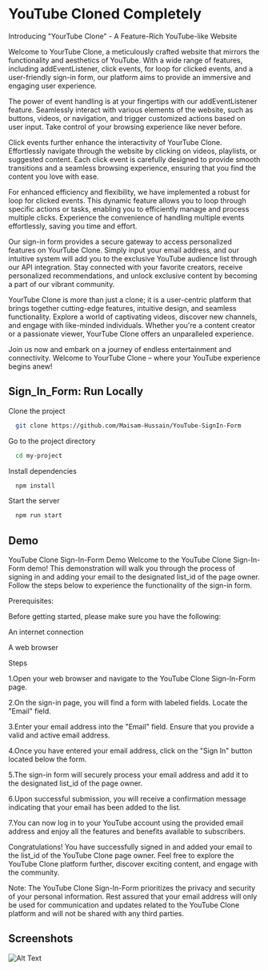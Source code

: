 # YouTube Cloned Completely

Introducing "YourTube Clone" - A Feature-Rich YouTube-like Website

Welcome to YourTube Clone, a meticulously crafted website that mirrors the functionality and aesthetics of YouTube. With a wide range of features, including addEventListener, click events, for loop for clicked events, and a user-friendly sign-in form, our platform aims to provide an immersive and engaging user experience.

The power of event handling is at your fingertips with our addEventListener feature. Seamlessly interact with various elements of the website, such as buttons, videos, or navigation, and trigger customized actions based on user input. Take control of your browsing experience like never before.

Click events further enhance the interactivity of YourTube Clone. Effortlessly navigate through the website by clicking on videos, playlists, or suggested content. Each click event is carefully designed to provide smooth transitions and a seamless browsing experience, ensuring that you find the content you love with ease.

For enhanced efficiency and flexibility, we have implemented a robust for loop for clicked events. This dynamic feature allows you to loop through specific actions or tasks, enabling you to efficiently manage and process multiple clicks. Experience the convenience of handling multiple events effortlessly, saving you time and effort.

Our sign-in form provides a secure gateway to access personalized features on YourTube Clone. Simply input your email address, and our intuitive system will add you to the exclusive YouTube audience list through our API integration. Stay connected with your favorite creators, receive personalized recommendations, and unlock exclusive content by becoming a part of our vibrant community.

YourTube Clone is more than just a clone; it is a user-centric platform that brings together cutting-edge features, intuitive design, and seamless functionality. Explore a world of captivating videos, discover new channels, and engage with like-minded individuals. Whether you're a content creator or a passionate viewer, YourTube Clone offers an unparalleled experience.

Join us now and embark on a journey of endless entertainment and connectivity. Welcome to YourTube Clone – where your YouTube experience begins anew!



## Sign_In_Form: Run Locally

Clone the project

```bash
  git clone https://github.com/Maisam-Hussain/YouTube-SignIn-Form
```

Go to the project directory

```bash
  cd my-project
```

Install dependencies

```bash
  npm install
```

Start the server

```bash
  npm run start
```


## Demo

YouTube Clone Sign-In-Form Demo
Welcome to the YouTube Clone Sign-In-Form demo! This demonstration will walk you through the process of signing in and adding your email to the designated list_id of the page owner. Follow the steps below to experience the functionality of the sign-in form.

Prerequisites:

Before getting started, please make sure you have the following:

An internet connection

A web browser

Steps

1.Open your web browser and navigate to the YouTube Clone Sign-In-Form page.

2.On the sign-in page, you will find a form with labeled fields. Locate the "Email" field.

3.Enter your email address into the "Email" field. Ensure that you provide a valid and active email address.

4.Once you have entered your email address, click on the "Sign In" button located below the form.

5.The sign-in form will securely process your email address and add it to the designated list_id of the page owner.

6.Upon successful submission, you will receive a confirmation message indicating that your email has been added to the list.

7.You can now log in to your YouTube account using the provided email address and enjoy all the features and benefits available to subscribers.

Congratulations! You have successfully signed in and added your email to the list_id of the YouTube Clone page owner. Feel free to explore the YouTube Clone platform further, discover exciting content, and engage with the community.

Note: The YouTube Clone Sign-In-Form prioritizes the privacy and security of your personal information. Rest assured that your email address will only be used for communication and updates related to the YouTube Clone platform and will not be shared with any third parties.



## Screenshots

![Alt Text](./screenshots/screenshot1.png)

